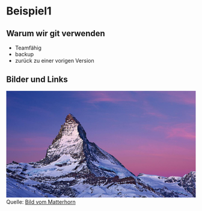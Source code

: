 # Beispiel1

## Warum wir git verwenden

* Teamfähig
* backup
* zurück zu einer vorigen Version

## Bilder und Links

![Matterhorn](Matterhorn.jpg)
Quelle: [Bild vom Matterhorn](http://img.myswitzerland.com/mys/n64562/images/buehne/angebot_zermatt.jpg)